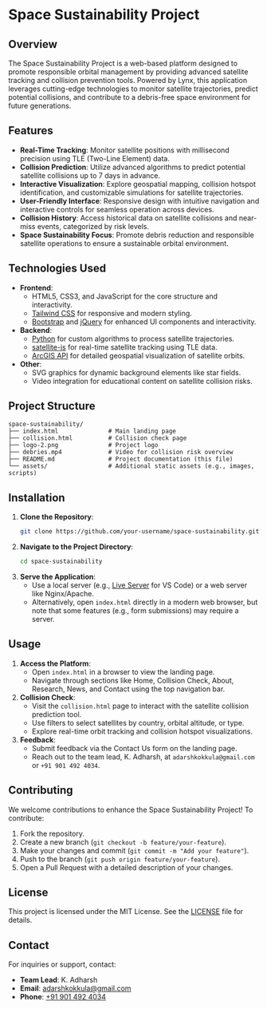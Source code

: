 # Space Sustainability Project

## Overview
The Space Sustainability Project is a web-based platform designed to promote responsible orbital management by providing advanced satellite tracking and collision prevention tools. Powered by Lynx, this application leverages cutting-edge technologies to monitor satellite trajectories, predict potential collisions, and contribute to a debris-free space environment for future generations.

## Features
- **Real-Time Tracking**: Monitor satellite positions with millisecond precision using TLE (Two-Line Element) data.
- **Collision Prediction**: Utilize advanced algorithms to predict potential satellite collisions up to 7 days in advance.
- **Interactive Visualization**: Explore geospatial mapping, collision hotspot identification, and customizable simulations for satellite trajectories.
- **User-Friendly Interface**: Responsive design with intuitive navigation and interactive controls for seamless operation across devices.
- **Collision History**: Access historical data on satellite collisions and near-miss events, categorized by risk levels.
- **Space Sustainability Focus**: Promote debris reduction and responsible satellite operations to ensure a sustainable orbital environment.

## Technologies Used
- **Frontend**:
  - HTML5, CSS3, and JavaScript for the core structure and interactivity.
  - [Tailwind CSS](https://tailwindcss.com/) for responsive and modern styling.
  - [Bootstrap](https://getbootstrap.com/) and [jQuery](https://jquery.com/) for enhanced UI components and interactivity.
- **Backend**:
  - [Python](https://www.python.org/) for custom algorithms to process satellite trajectories.
  - [satellite-js](https://github.com/shashwatak/satellite-js) for real-time satellite tracking using TLE data.
  - [ArcGIS API](https://developers.arcgis.com/) for detailed geospatial visualization of satellite orbits.
- **Other**:
  - SVG graphics for dynamic background elements like star fields.
  - Video integration for educational content on satellite collision risks.

## Project Structure
```
space-sustainability/
├── index.html              # Main landing page
├── collision.html          # Collision check page
├── logo-2.png              # Project logo
├── debries.mp4             # Video for collision risk overview
├── README.md               # Project documentation (this file)
└── assets/                 # Additional static assets (e.g., images, scripts)
```

## Installation
1. **Clone the Repository**:
   ```bash
   git clone https://github.com/your-username/space-sustainability.git
   ```
2. **Navigate to the Project Directory**:
   ```bash
   cd space-sustainability
   ```
3. **Serve the Application**:
   - Use a local server (e.g., [Live Server](https://marketplace.visualstudio.com/items?itemName=ritwickdey.LiveServer) for VS Code) or a web server like Nginx/Apache.
   - Alternatively, open `index.html` directly in a modern web browser, but note that some features (e.g., form submissions) may require a server.

## Usage
1. **Access the Platform**:
   - Open `index.html` in a browser to view the landing page.
   - Navigate through sections like Home, Collision Check, About, Research, News, and Contact using the top navigation bar.
2. **Collision Check**:
   - Visit the `collision.html` page to interact with the satellite collision prediction tool.
   - Use filters to select satellites by country, orbital altitude, or type.
   - Explore real-time orbit tracking and collision hotspot visualizations.
3. **Feedback**:
   - Submit feedback via the Contact Us form on the landing page.
   - Reach out to the team lead, K. Adharsh, at `adarshkokkula@gmail.com` or `+91 901 492 4034`.

## Contributing
We welcome contributions to enhance the Space Sustainability Project! To contribute:
1. Fork the repository.
2. Create a new branch (`git checkout -b feature/your-feature`).
3. Make your changes and commit (`git commit -m "Add your feature"`).
4. Push to the branch (`git push origin feature/your-feature`).
5. Open a Pull Request with a detailed description of your changes.

## License
This project is licensed under the MIT License. See the [LICENSE](LICENSE) file for details.

## Contact
For inquiries or support, contact:
- **Team Lead**: K. Adharsh
- **Email**: [adarshkokkula@gmail.com](mailto:adarshkokkula@gmail.com)
- **Phone**: [+91 901 492 4034](tel:+919014924034)